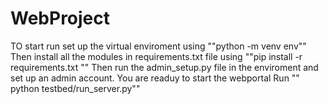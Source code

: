 # WebProject
TO start run set up the virtual enviroment using 
""python -m venv env""
Then install all the modules in requirements.txt file using
""pip install -r requirements.txt ""
Then run the admin_setup.py file in the enviroment and set up an admin account.
You are readuy to start the webportal
Run "" python testbed/run_server.py""
